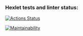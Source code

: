 ### Hexlet tests and linter status:
[![Actions Status](https://github.com/maxcentry/java-project-lvl1/workflows/hexlet-check/badge.svg)](https://github.com/maxcentry/java-project-lvl1/actions)

[![Maintainability](https://api.codeclimate.com/v1/badges/a99a88d28ad37a79dbf6/maintainability)](https://codeclimate.com/github/codeclimate/codeclimate/maintainability)